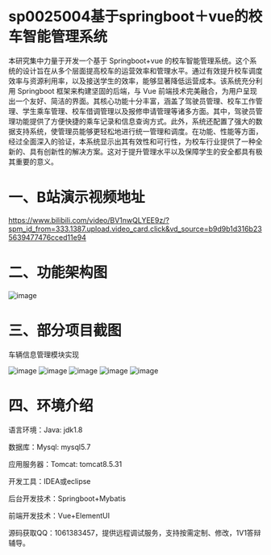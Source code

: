 
# sp0025004基于springboot＋vue的校车智能管理系统
本研究集中力量于开发一个基于 Springboot+vue 的校车智能管理系统。这个系统的设计旨在从多个层面提高校车的运营效率和管理水平。通过有效提升校车调度效率与资源利用率，以及接送学生的效率，能够显著降低运营成本。该系统充分利用 Springboot 框架来构建坚固的后端，与 Vue 前端技术完美融合，为用户呈现出一个友好、简洁的界面。其核心功能十分丰富，涵盖了驾驶员管理、校车工作管理、学生乘车管理、校车借调管理以及报修申请管理等诸多方面。其中，驾驶员管理功能提供了方便快捷的乘车记录和信息查询方式。此外，系统还配置了强大的数据支持系统，使管理员能够更轻松地进行统一管理和调度。在功能、性能等方面，经过全面深入的验证，本系统显示出其有效性和可行性，为校车行业提供了一种全新的、具有创新性的解决方案。这对于提升管理水平以及保障学生的安全都具有极其重要的意义。
# 一、B站演示视频地址
https://www.bilibili.com/video/BV1nwQLYEE9z/?spm_id_from=333.1387.upload.video_card.click&vd_source=b9d9b1d316b235639477476cced11e94
# 二、功能架构图
![image](https://github.com/user-attachments/assets/20b58c85-1b32-44e4-9d75-639d1c464bd8)

# 三、部分项目截图
车辆信息管理模块实现

![image](https://github.com/user-attachments/assets/f7bcf8a0-49ac-4342-b7dc-e7619a1ca422)
![image](https://github.com/user-attachments/assets/80520d4e-33c7-420f-b599-4080b7dd11de)
![image](https://github.com/user-attachments/assets/8eae514e-bea6-4f50-8928-35eba5e51257)
![image](https://github.com/user-attachments/assets/c8cc042c-8b47-404a-a2ad-391c005fb984)
![image](https://github.com/user-attachments/assets/4862b88b-7123-4cf9-a406-4515cd984f90)

# 四、环境介绍
语言环境：Java: jdk1.8

数据库：Mysql: mysql5.7

应用服务器：Tomcat: tomcat8.5.31

开发工具：IDEA或eclipse

后台开发技术：Springboot+Mybatis

前端开发技术：Vue+ElementUI

源码获取QQ：1061383457，提供远程调试服务，支持按需定制、修改，1V1答辩辅导。
